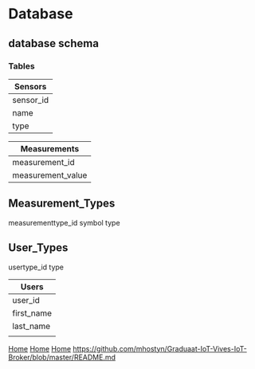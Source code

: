 # Database

## database schema

### Tables

| Sensors |
| ------------- |
| sensor_id |
| name |
| type |


| Measurements  |
| ------------- |
| measurement_id      |
| measurement_value     |


Measurement_Types
--------
measurementtype_id
symbol
type



User_Types
------
usertype_id
type


| Users |
| ------------- |
| user_id |
| first_name |
| last_name |
| |


[Home](../Readme.md)
[Home](./Readme.md)
[Home](../../Readme.md)
https://github.com/mhostyn/Graduaat-IoT-Vives-IoT-Broker/blob/master/README.md
